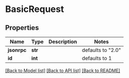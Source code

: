 # BasicRequest

## Properties
Name | Type | Description | Notes
------------ | ------------- | ------------- | -------------
**jsonrpc** | **str** |  | defaults to "2.0"
**id** | **int** |  | defaults to 1

[[Back to Model list]](../README.md#documentation-for-models) [[Back to API list]](../README.md#documentation-for-api-endpoints) [[Back to README]](../README.md)


